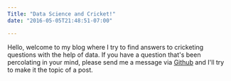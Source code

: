 ```yaml
---
Title: "Data Science and Cricket!"
date: "2016-05-05T21:48:51-07:00"

---
```

Hello, welcome to my blog where I try to find answers to cricketing questions with the help of data. If you have a question that's been percolating in your mind, please send me a message via [Github](https://github.com/omertayyab/cric_blog_R) and I'll try to make it the topic of a post.